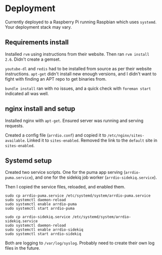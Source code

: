 # Deployment

Currently deployed to a Raspberry Pi running Raspbian which uses `systemd`. Your deployment stack may vary.

## Requirements install

Installed `rvm` using instructions from their website. Then ran `rvm install 2.6`. Didn't create a gemset.

`youtube-dl` and `redis` had to be installed from source as per their website instructions. `apt-get` didn't install new enough versions, and I didn't want to fight with finding an APT repo to get binaries from.

`bundle install` ran with no issues, and a quick check with `foreman start` indicated all was well.

## nginx install and setup

Installed nginx with `apt-get`. Ensured server was running and serving requests.

Created a config file (`arrdio.conf`) and copied it to `/etc/nginx/sites-available`. Linked it to `sites-enabled`. Removed the link to the `default` site in `sites-enabled`.

## Systemd setup

Created two service scripts. One for the puma app serving (`arrdio-puma.service`), and one for the sidekiq job worker (`arrdio-sidekiq.service`).

Then I copied the service files, reloaded, and enabled them.

```
sudo cp arrdio-puma.service /etc/systemd/system/arrdio-puma.service
sudo systemctl daemon-reload
sudo systemctl enable arrdio-puma
sudo systemctl start arrdio-puma
```

```
sudo cp arrdio-sidekiq.service /etc/systemd/system/arrdio-sidekiq.service
sudo systemctl daemon-reload
sudo systemctl enable arrdio-sidekiq
sudo systemctl start arrdio-sidekiq
```

Both are logging to `/var/log/syslog`. Probably need to create their own log files in the future.